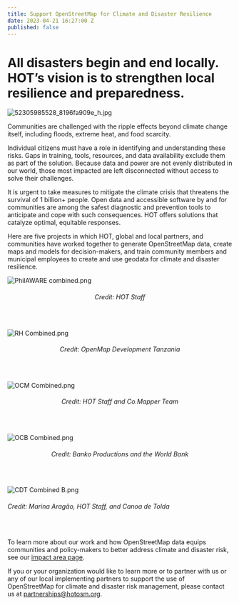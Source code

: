 ```yaml
---
title: Support OpenStreetMap for Climate and Disaster Resilience
date: 2023-04-21 16:27:00 Z
published: false
---
```


# All disasters begin and end locally. HOT’s vision is to strengthen local resilience and preparedness. 

![52305985528_8196fa909e_h.jpg](/uploads/52305985528_8196fa909e_h.jpg)

Communities are challenged with the ripple effects beyond climate change itself, including floods, extreme heat, and food scarcity. 

Individual citizens must have a role in identifying and understanding these risks. Gaps in training, tools, resources, and data availability exclude them as part of the solution. Because data and power are not evenly distributed in our world, those most impacted are left disconnected without access to solve their challenges.

It is urgent to take measures to mitigate the climate crisis that threatens the survival of 1 billion+ people. Open data and accessible software by and for communities are among the safest diagnostic and prevention tools to anticipate and cope with such consequences. HOT offers solutions that catalyze optimal, equitable responses.

Here are five projects in which HOT, global and local partners, and communities have worked together to generate OpenStreetMap data, create maps and models for decision-makers, and train community members and municipal employees to create and use geodata for climate and disaster resilience.

![PhilAWARE combined.png](/uploads/PhilAWARE%20combined.png)
<figcaption align = "center"><h6>Credit: HOT Staff</h6></figcaption>
<br>

![RH Combined.png](/uploads/RH%20Combined.png)
<figcaption align = "center"><h6>Credit: OpenMap Development Tanzania</h6></figcaption>
<br>

![OCM Combined.png](/uploads/OCM%20Combined.png)
<figcaption align = "center"><h6>Credit: HOT Staff and Co.Mapper Team</h6></figcaption>
<br>

![OCB Combined.png](/uploads/OCB%20Combined.png)
<figcaption align = "center"><h6>Credit: Banko Productions and the World Bank</h6></figcaption>
<br>

![CDT Combined B.png](/uploads/CDT%20Combined%20B.png)<figcaption align = "left"><h6>Credit: Marina Aragão, HOT Staff, and Canoa de Tolda</h6></figcaption>
<br>

To learn more about our work and how OpenStreetMap data equips communities and policy-makers to better address climate and disaster risk, see our [impact area page](https://www.hotosm.org/impact-areas/disaster-risk-reduction/).

If you or your organization would like to learn more or to partner with us or any of our local implementing partners to support the use of OpenStreetMap for climate and disaster risk management, please contact us at [partnerships@hotosm.org](mailto:partnerships@hotosm.org).